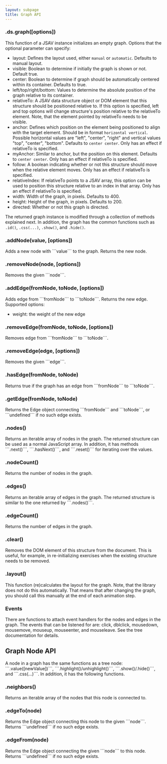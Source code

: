 ```yaml
---
layout: subpage
title: Graph API
---
```


<h3 class="apimethod">.ds.graph([options])</h3>
This function of a JSAV instance initializes an empty graph. Options that the optional parameter can specify:

 * layout: Defines the layout used, either ```manual``` or ```automatic```. Defaults to manual layout.
 * visible: Boolean to determine if initially the graph is shown or not. Default true.
 * center: Boolean to determine if graph should be automatically centered within its container. Defaults to true.
 * left/top/right/bottom: Values to determine the absolute position of the graph relative to its container.
 * relativeTo: A JSAV data structure object or DOM element that this structure should be positioned relative to.
      If this option is specified, left and top options will change structure's position relative to the relativeTo
      element. Note, that the element pointed by relativeTo needs to be visible.
 * anchor: Defines which position on the element being positioned to align with the target element. Should be in 
      format ```horizontal vertical```. Possible horizontal values are "left", "center", "right" and vertical values "top", "center", "bottom". Defaults to ```center center```. Only has an effect if relativeTo is
      specified.
 * myAnchor: Similar to anchor, but the position on this element. Defaults to ```center center```. Only 
      has an effect if relativeTo is specified.
 * follow: A boolean indicating whether or not this structure should move when the relative element moves. Only
    has an effect if relativeTo is specified.
 * relativeIndex: If relativeTo points to a JSAV array, this option can be used to position this structure relative
      to an index in that array. Only has an effect if relativeTo is specified.
 * width: Width of the graph, in pixels. Defaults to 400.
 * height: Height of the graph, in pixels. Defaults to 200.
 * directed: Whether or not this graph is directed.

The returned graph instance is modified through a collection of methods explained next. In addition, the graph has the common 
  functions such as ```.id()```, ```.css(...)```, ```.show()```, and ```.hide()```.

<h3 class="apimethod">.addNode(value, [options])</h3>
Adds a new node with ```value``` to the graph. Returns the new node.

<h3 class="apimethod">.removeNode(node, [options])</h3>
Removes the given ```node```.

<h3 class="apimethod">.addEdge(fromNode, toNode, [options])</h3>
Adds edge from ```fromNode``` to ```toNode```. Returns the new edge.
  Supported options:

 * weight: the weight of the new edge

<h3 class="apimethod">.removeEdge(fromNode, toNode, [options])</h3>
Removes edge from ```fromNode``` to ```toNode```.

<h3 class="apimethod">.removeEdge(edge, [options])</h3>
Removes the given ```edge```.

<h3 class="apimethod">.hasEdge(fromNode, toNode)</h3>
Returns true if the graph has an edge from ```fromNode``` to ```toNode```.

<h3 class="apimethod">.getEdge(fromNode, toNode)</h3>
Returns the Edge object connecting ```fromNode``` and ```toNode```, or ```undefined``` if no such edge exists.

<h3 class="apimethod">.nodes()</h3>
Returns an iterable array of nodes in the graph. The returned structure can be used as a normal JavaScript array. In addition, 
  it has methods ```.next()```, ```.hasNext()```, and ```.reset()``` for iterating over the values.

<h3 class="apimethod">.nodeCount()</h3>
Returns the number of nodes in the graph.

<h3 class="apimethod">.edges()</h3>
Returns an iterable array of edges in the graph. The returned structure is similar to the one returned by ```.nodes()```.

<h3 class="apimethod">.edgeCount()</h3>
Returns the number of edges in the graph.

<h3 class="apimethod">.clear()</h3>
Removes the DOM element of this structure from the document. This is useful, for example, in 
  re-initializing exercises when the existing structure needs to be removed. 

<h3 class="apimethod">.layout()</h3>
This function (re)calculates the layout for the graph. Note, that the library does not do this automatically. That means that after changing the graph, you should call this manually at the end of each animation step.


<h3 class="apitopic">Events</h3>
There are functions to attach event handlers for the nodes and edges in the graph. The events 
  that can be listened for are: click, dblclick, mousedown, mousemove, mouseup, mouseenter, and mouseleave.
  See the tree documentation for details.


<h2>Graph Node API</h2>
A node in a graph has the same functions as a tree node: ```.value([newValue])```, ```.highlight()/unhighlight()```, ```.show()/.hide()```, and ```.css(...)```. In addition, it has the following functions.

<h3 class="apimethod">.neighbors()</h3>
Returns an iterable array of the nodes that this node is connected to.

<h3 class="apimethod">.edgeTo(node)</h3>
Returns the Edge object connecting this node to the given ```node```. Returns ```undefined``` if no such edge exists.

<h3 class="apimethod">.edgeFrom(node)</h3>
Returns the Edge object connecting the given ```node``` to this node. Returns ```undefined``` if no such edge exists.
